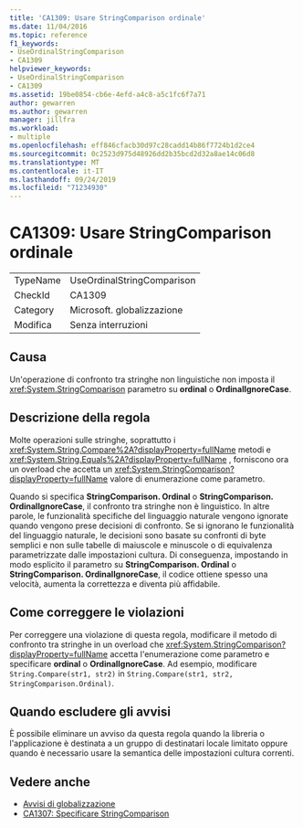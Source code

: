 ```yaml
---
title: 'CA1309: Usare StringComparison ordinale'
ms.date: 11/04/2016
ms.topic: reference
f1_keywords:
- UseOrdinalStringComparison
- CA1309
helpviewer_keywords:
- UseOrdinalStringComparison
- CA1309
ms.assetid: 19be0854-cb6e-4efd-a4c8-a5c1fc6f7a71
author: gewarren
ms.author: gewarren
manager: jillfra
ms.workload:
- multiple
ms.openlocfilehash: eff846cfacb30d97c28cadd14b86f7724b1d2ce4
ms.sourcegitcommit: 0c2523d975d48926dd2b35bcd2d32a8ae14c06d8
ms.translationtype: MT
ms.contentlocale: it-IT
ms.lasthandoff: 09/24/2019
ms.locfileid: "71234930"
---
```

# <a name="ca1309-use-ordinal-stringcomparison"></a>CA1309: Usare StringComparison ordinale

|||
|-|-|
|TypeName|UseOrdinalStringComparison|
|CheckId|CA1309|
|Category|Microsoft. globalizzazione|
|Modifica|Senza interruzioni|

## <a name="cause"></a>Causa

Un'operazione di confronto tra stringhe non linguistiche non imposta il <xref:System.StringComparison> parametro su **ordinal** o **OrdinalIgnoreCase**.

## <a name="rule-description"></a>Descrizione della regola
Molte operazioni sulle stringhe, soprattutto i <xref:System.String.Compare%2A?displayProperty=fullName> metodi e <xref:System.String.Equals%2A?displayProperty=fullName> , forniscono ora un overload che accetta un <xref:System.StringComparison?displayProperty=fullName> valore di enumerazione come parametro.

Quando si specifica **StringComparison. Ordinal** o **StringComparison. OrdinalIgnoreCase**, il confronto tra stringhe non è linguistico. In altre parole, le funzionalità specifiche del linguaggio naturale vengono ignorate quando vengono prese decisioni di confronto. Se si ignorano le funzionalità del linguaggio naturale, le decisioni sono basate su confronti di byte semplici e non sulle tabelle di maiuscole e minuscole o di equivalenza parametrizzate dalle impostazioni cultura. Di conseguenza, impostando in modo esplicito il parametro su **StringComparison. Ordinal** o **StringComparison. OrdinalIgnoreCase**, il codice ottiene spesso una velocità, aumenta la correttezza e diventa più affidabile.

## <a name="how-to-fix-violations"></a>Come correggere le violazioni
Per correggere una violazione di questa regola, modificare il metodo di confronto tra stringhe in un overload che <xref:System.StringComparison?displayProperty=fullName> accetta l'enumerazione come parametro e specificare **ordinal** o **OrdinalIgnoreCase**. Ad esempio, modificare `String.Compare(str1, str2)` in `String.Compare(str1, str2, StringComparison.Ordinal)`.

## <a name="when-to-suppress-warnings"></a>Quando escludere gli avvisi
È possibile eliminare un avviso da questa regola quando la libreria o l'applicazione è destinata a un gruppo di destinatari locale limitato oppure quando è necessario usare la semantica delle impostazioni cultura correnti.

## <a name="see-also"></a>Vedere anche

- [Avvisi di globalizzazione](../code-quality/globalization-warnings.md)
- [CA1307: Specificare StringComparison](../code-quality/ca1307-specify-stringcomparison.md)